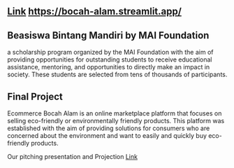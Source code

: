 ## [Link](https://bocah-alam.streamlit.app/) https://bocah-alam.streamlit.app/

## Beasiswa Bintang Mandiri by MAI Foundation 
a scholarship program organized by the MAI Foundation with the aim of providing opportunities for outstanding students to receive educational assistance, mentoring, and opportunities to directly make an impact in society. These students are selected from tens of thousands of participants.

## Final Project
Ecommerce Bocah Alam is an online marketplace platform that focuses on selling eco-friendly or environmentally friendly products. This platform was established with the aim of providing solutions for consumers who are concerned about the environment and want to easily and quickly buy eco-friendly products.

Our pitching presentation and Projection
[Link](https://www.canva.com/design/DAFUSO-suuE/BWXwyWNPBwRRG4kpF4_xJA/edit?utm_content=DAFUSO-suuE&utm_campaign=designshare&utm_medium=link2&utm_source=sharebutton)


